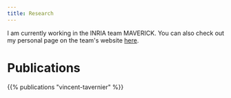 ```yaml
---
title: Research
---
```


I am currently working in the INRIA team MAVERICK. You can also check out my personal page on the team's website
[here](https://maverick.inria.fr/Members/Vincent.Tavernier/).

# Publications

{{% publications "vincent-tavernier" %}}
